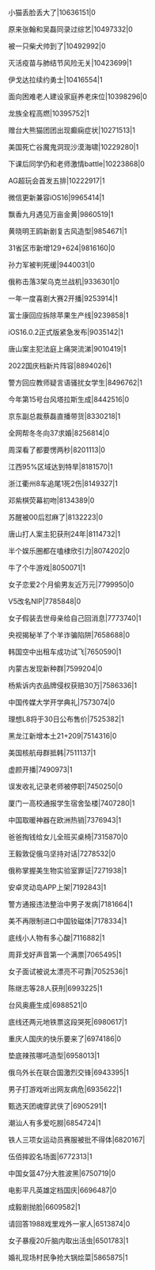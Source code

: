 小猫丢脸丢大了|10636151|0

原来张翰和吴磊同录过综艺|10497332|0

被一只柴犬帅到了|10492992|0

灭活疫苗与肺结节风险无关|10423699|1

伊戈达拉续约勇士|10416554|1

面向困难老人建设家庭养老床位|10398296|0

龙族全程高燃|10395752|1

赠台大熊猫团团出现癫痫症状|10271513|1

美国死亡谷魔鬼洞现沙漠海啸|10229280|1

下课后同学仍和老师激情battle|10223868|0

AG超玩会首发五排|10222917|1

微信更新兼容iOS16|9965414|1

飘香九月遇见万亩金黄|9860519|1

黄晓明王鸥新剧复古风造型|9854671|1

31省区市新增129+624|9816160|0

孙力军被判死缓|9440031|0

俄称击落3架乌克兰战机|9336301|0

一年一度喜剧大赛2开播|9253914|1

富士康回应拆除苹果生产线|9239858|1

iOS16.0.2正式版紧急发布|9035142|1

唐山案主犯法庭上痛哭流涕|9010419|1

2022国庆档新片阵容|8894026|1

警方回应教师疑言语骚扰女学生|8496762|1

今年第15号台风塔拉斯生成|8442516|0

京东副总裁蔡磊直播带货|8330218|1

全网帮冬冬向37求婚|8256814|0

周深看了都要愣两秒|8201113|0

江西95%区域达到特旱|8181570|1

浙江衢州8车追尾1死2伤|8149327|1

邓紫棋荧幕初吻|8134389|0

苏醒被00后怼麻了|8132223|0

唐山打人案主犯获刑24年|8114732|1

半个娱乐圈都在嗑棣欣引力|8074202|0

牛了个牛游戏|8050071|1

女子恋爱2个月偷男友近万元|7799950|0

V5改名NIP|7785848|0

女子假装去世母亲给自己回消息|7773740|1

央视揭秘羊了个羊诈骗陷阱|7658688|0

韩国空中出租车成功试飞|7650590|1

内蒙古发现新种群|7599204|0

杨紫诉内衣品牌侵权获赔30万|7586336|1

中国传媒大学开学典礼|7573074|0

理想L8将于30日公布售价|7525382|1

黑龙江新增本土21+209|7514316|0

美国核航母群抵韩|7511137|1

虚颜开播|7490973|1

误发收礼记录老师被停职|7450250|0

厦门一高校通报学生宿舍坠楼|7407280|1

中国取暖神器在欧洲热销|7376943|1

爸爸掏钱给女儿全班买桌椅|7315870|0

王毅敦促俄乌坚持对话|7278532|0

俄称掌握美生物实验室罪证|7271938|1

安卓灵动岛APP上架|7192843|1

警方通报违法整治中男子发病|7181664|1

美不再限制进口中国钕磁体|7178334|1

底线小人物有多心酸|7116882|1

周菲戈好声音第一个满票|7065495|1

女子面试被说太漂亮不可靠|7052536|1

陈继志等28人获刑|6993225|1

台风奥鹿生成|6988521|0

底线还两元地铁票这段哭死|6980617|1

重庆人国庆的快乐要来了|6974186|0

垫底辣孩哪吒造型|6958013|1

俄乌外长在联合国激烈交锋|6943395|1

男子打游戏听出网友病危|6935622|1

甄选天团魂穿武侠了|6905291|1

潮汕人有多爱吃朥|6854724|1

铁人三项女运动员赛服被批不得体|6820167|

伍佰摔跤名场面|6772313|1

中国女篮47分大胜波黑|6750719|0

电影平凡英雄定档国庆|6696487|0

成毅剧抛脸|6609582|1

请回答1988戏里戏外一家人|6513874|0

女子暴瘦20斤脑内取出活虫|6501783|1

婚礼现场村民争抢大锅烩菜|5865875|1

